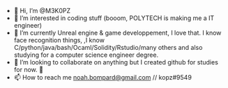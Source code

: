 - 👋 Hi, I’m @M3K0PZ
- 👀 I’m interested in coding stuff (booom, POLYTECH is making me a IT engineer)
- 🌱 I’m currently Unreal engine & game developpement, I love that. I know face recognition things, 
        ,I know C/python/java/bash/Ocaml/Solidity/Rstudio/many others
        and also studying for a computer science engineer degree. 
- 💞️ I’m looking to collaborate on anything but I created github for studies for now. 💞️ 
- 📫 How to reach me  noah.bompard@gmail.com // kopz#9549



<!---
M3K0PZ/M3K0PZ is a ✨ special ✨ repository because its `README.md` (this file) appears on your GitHub profile.
You can click the Preview link to take a look at your changes.
--->
